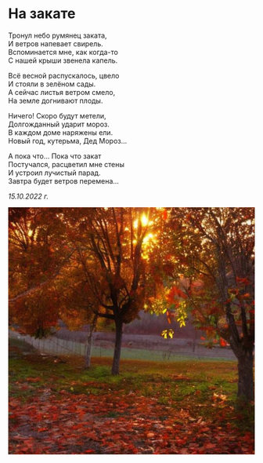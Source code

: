 # На закате

Тронул небо румянец заката,  
И ветров напевает свирель.  
Вспоминается мне, как когда-то  
С нашей крыши звенела капель.

Всё весной распускалось, цвело  
И стояли в зелёном сады.  
А сейчас листья ветром смело,  
На земле догнивают плоды.

Ничего! Скоро будут метели,  
Долгожданный ударит мороз.  
В каждом доме наряжены ели.  
Новый год, кутерьма, Дед Мороз...

А пока что... Пока что закат  
Постучался, расцветил мне стены  
И устроил лучистый парад.  
Завтра будет ветров перемена...

*15.10.2022 г.*

![На закате](../images/sunset.jpg)